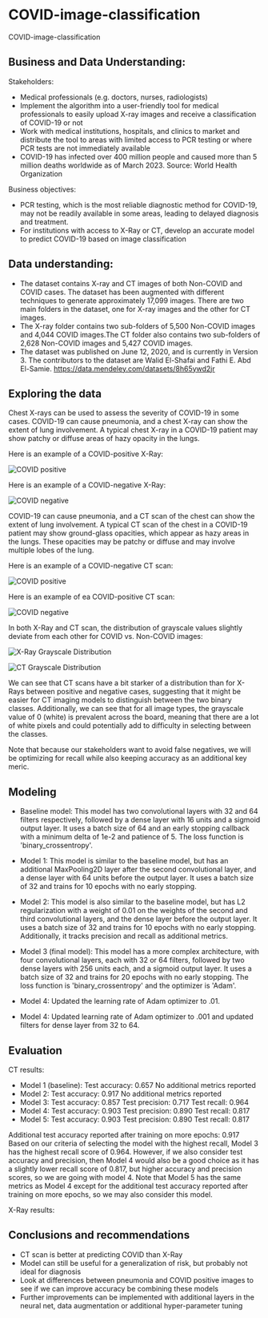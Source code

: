 # COVID-image-classification
COVID-image-classification


## Business and Data Understanding:

Stakeholders: 
- Medical professionals (e.g. doctors, nurses, radiologists) 
- Implement the algorithm into a user-friendly tool for medical professionals to easily upload X-ray images and receive a classification of COVID-19 or not
- Work with medical institutions, hospitals, and clinics to market and distribute the tool to areas with limited access to PCR testing or where PCR tests are not immediately available
- COVID-19 has infected over 400 million people and caused more than 5 million deaths worldwide as of March 2023. Source: World Health Organization

Business objectives:
- PCR testing, which is the most reliable diagnostic method for COVID-19, may not be readily available in some areas, leading to delayed diagnosis and treatment.
- For institutions with access to X-Ray or CT, develop an accurate model to predict COVID-19 based on image classification

## Data understanding:
-  The dataset contains X-ray and CT images of both Non-COVID and COVID cases.
The dataset has been augmented with different techniques to generate approximately 17,099 images. There are two main folders in the dataset, one for X-ray images and the other for CT images.
- The X-ray folder contains two sub-folders of 5,500 Non-COVID images and 4,044 COVID images.The CT folder also contains two sub-folders of 2,628 Non-COVID images and 5,427 COVID images.
- The dataset was published on June 12, 2020, and is currently in Version 3. The contributors to the dataset are Walid El-Shafai and Fathi E. Abd El-Samie. https://data.mendeley.com/datasets/8h65ywd2jr 

## Exploring the data

Chest X-rays can be used to assess the severity of COVID-19 in some cases. COVID-19 can cause pneumonia, and a chest X-ray can show the extent of lung involvement. A typical chest X-ray in a COVID-19 patient may show patchy or diffuse areas of hazy opacity in the lungs.

Here is an example of a COVID-positive X-Ray:

![COVID positive](imgs/covid_xray.png) 

Here is an example of a COVID-negative X-Ray:

![COVID negative](imgs/noncovid_xray.png) 

COVID-19 can cause pneumonia, and a CT scan of the chest can show the extent of lung involvement. A typical CT scan of the chest in a COVID-19 patient may show ground-glass opacities, which appear as hazy areas in the lungs. These opacities may be patchy or diffuse and may involve multiple lobes of the lung.

Here is an example of a COVID-negative CT scan:

![COVID positive](imgs/covid_ct.png) 

Here is an example of ea COVID-positive CT scan:

![COVID negative](imgs/noncovid_ct.png) 

In both X-Ray and CT scan, the distribution of grayscale values slightly deviate from each other for COVID vs. Non-COVID images:

![X-Ray Grayscale Distribution](imgs/xray_grayscale.png) 

![CT Grayscale Distribution](imgs/ct_grayscale.png) 

We can see that CT scans have a bit starker of a distribution than for X-Rays between positive and negative cases, suggesting that it might be easier for CT imaging models to distinguish between the two binary classes. Additionally, we can see that for all image types, the grayscale value of 0 (white) is prevalent across the board, meaning that there are a lot of white pixels and could potentially add to difficulty in selecting between the classes.

Note that because our stakeholders want to avoid false negatives, we will be optimizing for recall while also keeping accuracy as an additional key meric. 

## Modeling

- Baseline model: This model has two convolutional layers with 32 and 64 filters respectively, followed by a dense layer with 16 units and a sigmoid output layer. It uses a batch size of 64 and an early stopping callback with a minimum delta of 1e-2 and patience of 5. The loss function is 'binary_crossentropy'.

- Model 1: This model is similar to the baseline model, but has an additional MaxPooling2D layer after the second convolutional layer, and a dense layer with 64 units before the output layer. It uses a batch size of 32 and trains for 10 epochs with no early stopping.

- Model 2: This model is also similar to the baseline model, but has L2 regularization with a weight of 0.01 on the weights of the second and third convolutional layers, and the dense layer before the output layer. It uses a batch size of 32 and trains for 10 epochs with no early stopping. Additionally, it tracks precision and recall as additional metrics.

- Model 3 (final model): This model has a more complex architecture, with four convolutional layers, each with 32 or 64 filters, followed by two dense layers with 256 units each, and a sigmoid output layer. It uses a batch size of 32 and trains for 20 epochs with no early stopping. The loss function is 'binary_crossentropy' and the optimizer is 'Adam'.

- Model 4: Updated the learning rate of Adam optimizer to .01.

- Model 4: Updated learning rate of Adam optimizer to .001 and updated filters for dense layer from 32 to 64.

## Evaluation

CT results:

- Model 1 (baseline): Test accuracy: 0.657 No additional metrics reported
- Model 2: Test accuracy: 0.917 No additional metrics reported
- Model 3: Test accuracy: 0.857 Test precision: 0.717 Test recall: 0.964
- Model 4: Test accuracy: 0.903 Test precision: 0.890 Test recall: 0.817
- Model 5: Test accuracy: 0.903 Test precision: 0.890 Test recall: 0.817

Additional test accuracy reported after training on more epochs: 0.917 Based on our criteria of selecting the model with the highest recall, Model 3 has the highest recall score of 0.964. However, if we also consider test accuracy and precision, then Model 4 would also be a good choice as it has a slightly lower recall score of 0.817, but higher accuracy and precision scores, so we are going with model 4. Note that Model 5 has the same metrics as Model 4 except for the additional test accuracy reported after training on more epochs, so we may also consider this model.

X-Ray results:


## Conclusions and recommendations

- CT scan is better at predicting COVID than X-Ray
- Model can still be useful for a generalization of risk, but probably not ideal for diagnosis
- Look at differences between pneumonia and COVID positive images to see if we can improve accuracy be combining these models
- Further improvements can be implemented with additional layers in the neural net, data augmentation or additional hyper-parameter tuning


